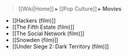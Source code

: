 > [[Wiki|Home]] ▸ [[Pop Culture]] ▸ **Movies**

* [[Hackers (film)]]
* [[The Fifth Estate (film)]]
* [[The Social Network (film)]]
* [[Snowden (film)]]
* [[Under Siege 2: Dark Territory (film)]]